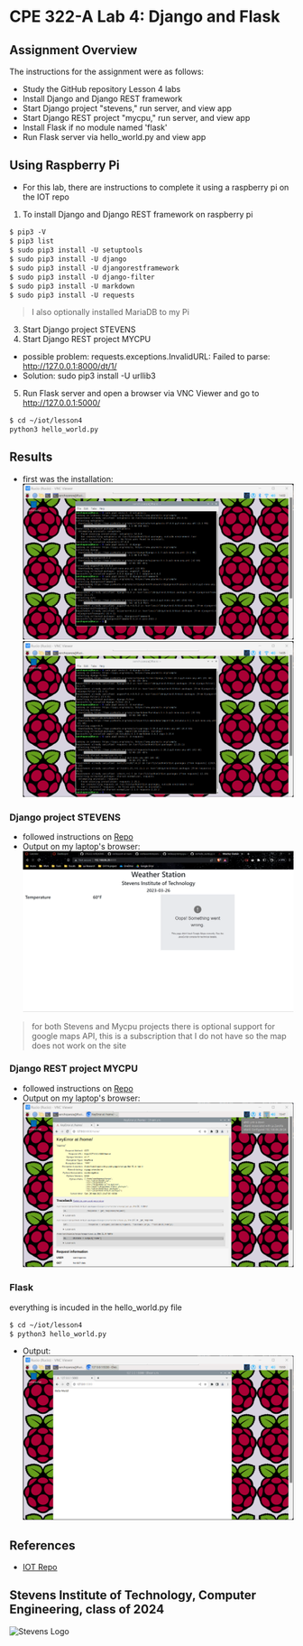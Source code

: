 # CPE 322-A Lab 4: Django and Flask

## Assignment Overview 
The instructions for the assignment were as follows:
* Study the GitHub repository Lesson 4 labs
* Install Django and Django REST framework
* Start Django project "stevens," run server, and view app
* Start Django REST project "mycpu," run server, and view app
* Install Flask if no module named 'flask'
* Run Flask server via hello_world.py and view app

## Using Raspberry Pi 
* For this lab, there are instructions to complete it using a raspberry pi on the IOT repo
1. To install Django and Django REST framework on raspberry pi
~~~
$ pip3 -V
$ pip3 list
$ sudo pip3 install -U setuptools
$ sudo pip3 install -U django
$ sudo pip3 install -U djangorestframework
$ sudo pip3 install -U django-filter
$ sudo pip3 install -U markdown
$ sudo pip3 install -U requests
~~~
> I also optionally installed MariaDB to my Pi

3. Start Django project STEVENS
4. Start Django REST project MYCPU
* possible problem: requests.exceptions.InvalidURL: Failed to parse: http://127.0.0.1:8000/dt/1/
* Solution: sudo pip3 install -U urllib3
5. Run Flask server and open a browser via VNC Viewer and go to http://127.0.0.1:5000/
~~~
$ cd ~/iot/lesson4
python3 hello_world.py
~~~

## Results
* first was the installation:
![intallation1](images/installation1.png)
![installation2](images/installation2.png)
### Django project STEVENS
* followed instructions on [Repo](https://github.com/kevinwlu/iot/tree/master/lesson4/stevens)
* Output on my laptop's browser:
![Stevens](images/stevensoutput.png)
>for both Stevens and Mycpu projects there is optional support for google maps API, this is a subscription that I do not have so the map does not work on the site

### Django REST project MYCPU
* followed instructions on [Repo](https://github.com/kevinwlu/iot/tree/master/lesson4/mycpu)
* Output on my laptop's browser:
![mycpu](images/mycpuoutput.png)

### Flask
everything is incuded in the hello_world.py file
~~~
$ cd ~/iot/lesson4
$ python3 hello_world.py
~~~
* Output:
![flask](images/flask.png)

## References
* [IOT Repo](https://github.com/kevinwlu/iot)

## Stevens Institute of Technology, Computer Engineering, class of 2024
![Stevens Logo](https://web.stevens.edu/news/newspoints/brand-logos/2020/Circular/Stevens-Circular-Logo-2020_RED.png)
